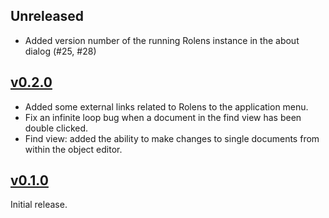## Unreleased

* Added version number of the running Rolens instance in the about dialog (#25, #28)

## [v0.2.0](https://github.com/garraflavatra/rolens/releases/tag/v0.2.0)

* Added some external links related to Rolens to the application menu.
* Fix an infinite loop bug when a document in the find view has been double clicked.
* Find view: added the ability to make changes to single documents from within the object editor.

## [v0.1.0](https://github.com/garraflavatra/rolens/releases/tag/v0.1.0)

Initial release.
